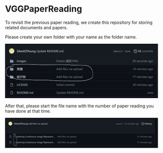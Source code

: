 # VGGPaperReading
To revisit the previous paper reading, we create this repository for storing related documents and papers.

Please create your own folder with your name as the folder name.

<p float="left">
    <img src="./images/foldername.png"/>
</p>

After that, please start the file name with the number of paper reading you have done at that time.

<p float="left">
    <img src="./images/filename.png"/>
</p>

